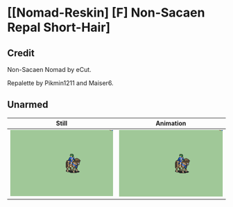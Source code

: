 # [\[Nomad-Reskin\] \[F\] Non-Sacaen Repal Short-Hair]

## Credit

Non-Sacaen Nomad by eCut.

Repalette by Pikmin1211 and Maiser6.

## Unarmed

| Still | Animation |
| :---: | :-------: |
| ![Unarmed still](./Unarmed_000.png) | ![Unarmed animation](./Unarmed.gif) |
